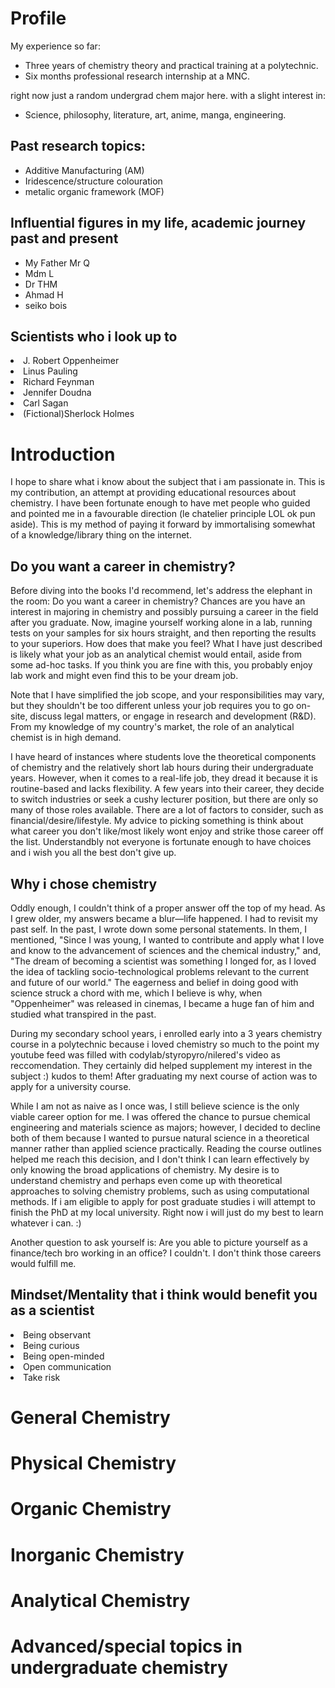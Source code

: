 <html>


<h1>
     Profile
</h1>

My experience so far:
<ul>
     <li> Three years of chemistry theory and practical training at a polytechnic. </li>
     <li> Six months professional research internship at a MNC.</li>
</ul>
right now just a random undergrad chem major here. with a slight interest in:
<ul>
    <li> Science, philosophy, literature, art, anime, manga, engineering. </li>
</ul>

<h2>    
    Past research topics:
</h2>
<ul>
    <li>Additive Manufacturing (AM)</li>
    <li>Iridescence/structure colouration</li>
    <li>metalic organic framework (MOF)</li>
</ul>


<h2>
Influential figures in my life, academic journey past and present
</h2>
<ul>
     <li>My Father Mr Q</li>
     <li>Mdm L</li>
    <li>Dr THM</li>
    <li>Ahmad H</li>
    <li>seiko bois</li>
     
  </ul>
<h2>
Scientists who i look up to
</h2>
 <li>J. Robert Oppenheimer</li>
    <li>Linus Pauling</li>
    <li>Richard Feynman</li>
    <li>Jennifer Doudna</li>
    <li>Carl Sagan</li>
    <li>(Fictional)Sherlock Holmes</li>

<h1>
    Introduction
</h1>
<p> 
I hope to share what i know about the subject that i am passionate in. This is my contribution, an attempt at providing educational resources about chemistry. I have been fortunate enough to have met people who guided and pointed me in a favourable direction (le chatelier principle LOL ok pun aside). This is my method of paying it forward by immortalising somewhat of a knowledge/library thing on the internet. 

<h2>
   Do you want a career in chemistry? 
</h2>
<p>
  Before diving into the books I'd recommend, let's address the elephant in the room: Do you want a career in chemistry? Chances are you have an interest in majoring in chemistry and possibly pursuing a career in the field after you graduate. Now, imagine yourself working alone in a lab, running tests on your samples for six hours straight, and then reporting the results to your superiors. How does that make you feel? What I have just described is likely what your job as an analytical chemist would entail, aside from some ad-hoc tasks. If you think you are fine with this, you probably enjoy lab work and might even find this to be your dream job. 
</p>
<p>
Note that I have simplified the job scope, and your responsibilities may vary, but they shouldn't be too different unless your job requires you to go on-site, discuss legal matters, or engage in research and development (R&D). From my knowledge of my country's market, the role of an analytical chemist is in high demand.
</p>
<p>
I have heard of instances where students love the theoretical components of chemistry and the relatively short lab hours during their undergraduate years. However, when it comes to a real-life job, they dread it because it is routine-based and lacks flexibility. A few years into their career, they decide to switch industries or seek a cushy lecturer position, but there are only so many of those roles available. There are a lot of factors to consider, such as financial/desire/lifestyle. My advice to picking something is think about what career you don't like/most likely wont enjoy and strike those career off the list. Understandbly not everyone is fortunate enough to have choices and i wish you all the best don't give up.

</p>
<h2>
   Why i chose chemistry
</h2>
<p>
     Oddly enough, I couldn't think of a proper answer off the top of my head. As I grew older, my answers became a blur—life happened. I had to revisit my past self. In the past, I wrote down some personal statements. In them, I 
     mentioned, "Since I was young, I wanted to contribute and apply what I love and know to the advancement of sciences and the chemical industry," and, "The dream of becoming a scientist was something I longed for, as I loved the idea of
     tackling socio-technological problems relevant to the current and future of our world." The eagerness and belief in doing good with science struck a chord with me, which I believe is why, when "Oppenheimer" was released in cinemas, I
     became a huge fan of him and studied what transpired in the past. 
     </p>
<p>
     During my secondary school years, i enrolled early into a 3 years chemistry course in a polytechnic because i loved chemistry so much to the point my youtube feed was filled with codylab/styropyro/nilered's video as reccomendation.
     They certainly did helped supplement my interest in the subject :) kudos to them! After graduating my next course of action was to apply for a university course.
</p>
<p>
     While I am not as naive as I once was, I still believe science is the only viable career option for me. I was offered the chance to pursue chemical engineering and materials science as majors; however, I decided to decline both of 
     them because I wanted to pursue natural science in a theoretical manner rather than applied science practically. Reading the course outlines helped me reach this decision, and I don't think I can learn effectively by only knowing the 
     broad applications of chemistry. My desire is to understand chemistry and perhaps even come up with theoretical approaches to solving chemistry problems, such as using computational methods. If i am eligible to apply for post graduate studies i will attempt to finish the PhD at my local university. Right now i will just do my best to learn whatever i can. :) 
</p>
<p>
     Another question to ask yourself is: Are you able to picture yourself as a finance/tech bro working in an office? I couldn't. I don't think those careers would fulfill me.
</p>
<h2>
   Mindset/Mentality that i think would benefit you as a scientist 
</h2>
     <li>Being observant</li>
     <li>Being curious</li>
     <li>Being open-minded</li>
     <li>Open communication</li>
     <li>Take risk</li>


<h1>
General Chemistry
</h1>

<h1>
Physical Chemistry
</h1>
<h1>
Organic Chemistry
</h1>
<h1>
Inorganic Chemistry
</h1>
<h1>
Analytical Chemistry
</h1>
<h1>
Advanced/special topics in undergraduate chemistry
</h1>

